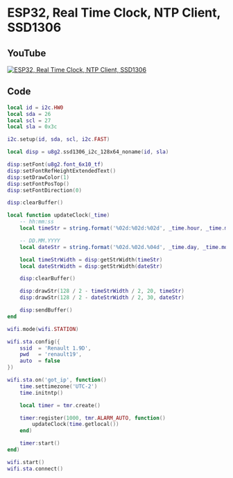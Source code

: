 # ESP32, Real Time Clock, NTP Client, SSD1306

## YouTube

[![ESP32, Real Time Clock, NTP Client, SSD1306](https://img.youtube.com/vi/u1vkhqi-N4c/hqdefault.jpg)](https://www.youtube.com/watch?v=u1vkhqi-N4c)

## Code

```lua
local id = i2c.HW0
local sda = 26
local scl = 27
local sla = 0x3c

i2c.setup(id, sda, scl, i2c.FAST)

local disp = u8g2.ssd1306_i2c_128x64_noname(id, sla)

disp:setFont(u8g2.font_6x10_tf)
disp:setFontRefHeightExtendedText()
disp:setDrawColor(1)
disp:setFontPosTop()
disp:setFontDirection(0)

disp:clearBuffer()

local function updateClock(_time)
    -- hh:mm:ss
    local timeStr = string.format('%02d:%02d:%02d', _time.hour, _time.min, _time.sec)

    -- DD.MM.YYYY
    local dateStr = string.format('%02d.%02d.%04d', _time.day, _time.mon, _time.year)

    local timeStrWidth = disp:getStrWidth(timeStr)
    local dateStrWidth = disp:getStrWidth(dateStr)

    disp:clearBuffer()

    disp:drawStr(128 / 2 - timeStrWidth / 2, 20, timeStr)
    disp:drawStr(128 / 2 - dateStrWidth / 2, 30, dateStr)

    disp:sendBuffer()
end

wifi.mode(wifi.STATION)

wifi.sta.config({
    ssid  = 'Renault 1.9D',
    pwd   = 'renault19',
    auto  = false
})

wifi.sta.on('got_ip', function()
    time.settimezone('UTC-2')
    time.initntp()

    local timer = tmr.create()

    timer:register(1000, tmr.ALARM_AUTO, function()
        updateClock(time.getlocal())
    end)

    timer:start()
end)

wifi.start()
wifi.sta.connect()
```
